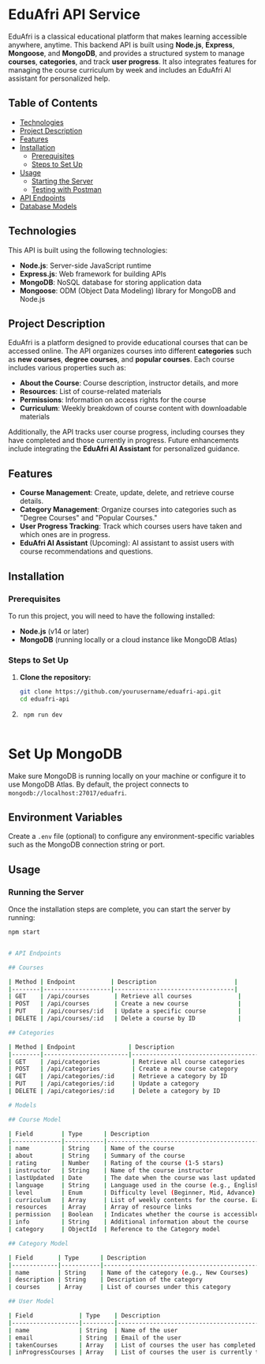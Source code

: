 # EduAfri API Service

EduAfri is a classical educational platform that makes learning accessible anywhere, anytime. This backend API is built using **Node.js**, **Express**, **Mongoose**, and **MongoDB**, and provides a structured system to manage **courses**, **categories**, and track **user progress**. It also integrates features for managing the course curriculum by week and includes an EduAfri AI assistant for personalized help.

## Table of Contents

- [Technologies](#technologies)
- [Project Description](#project-description)
- [Features](#features)
- [Installation](#installation)
  - [Prerequisites](#prerequisites)
  - [Steps to Set Up](#steps-to-set-up)
- [Usage](#usage)
  - [Starting the Server](#starting-the-server)
  - [Testing with Postman](#testing-with-postman)
- [API Endpoints](#api-endpoints)
- [Database Models](#database-models)

## Technologies

This API is built using the following technologies:

- **Node.js**: Server-side JavaScript runtime
- **Express.js**: Web framework for building APIs
- **MongoDB**: NoSQL database for storing application data
- **Mongoose**: ODM (Object Data Modeling) library for MongoDB and Node.js

## Project Description

EduAfri is a platform designed to provide educational courses that can be accessed online. The API organizes courses into different **categories** such as **new courses**, **degree courses**, and **popular courses**. Each course includes various properties such as:

- **About the Course**: Course description, instructor details, and more
- **Resources**: List of course-related materials
- **Permissions**: Information on access rights for the course
- **Curriculum**: Weekly breakdown of course content with downloadable materials

Additionally, the API tracks user course progress, including courses they have completed and those currently in progress. Future enhancements include integrating the **EduAfri AI Assistant** for personalized guidance.

## Features

- **Course Management**: Create, update, delete, and retrieve course details.
- **Category Management**: Organize courses into categories such as "Degree Courses" and "Popular Courses."
- **User Progress Tracking**: Track which courses users have taken and which ones are in progress.
- **EduAfri AI Assistant** (Upcoming): AI assistant to assist users with course recommendations and questions.

## Installation

### Prerequisites

To run this project, you will need to have the following installed:

- **Node.js** (v14 or later)
- **MongoDB** (running locally or a cloud instance like MongoDB Atlas)

### Steps to Set Up

1. **Clone the repository:**

   ```bash
   git clone https://github.com/yourusername/eduafri-api.git
   cd eduafri-api
2. ```bash
    npm run dev
  

# Set Up MongoDB

Make sure MongoDB is running locally on your machine or configure it to use MongoDB Atlas. By default, the project connects to `mongodb://localhost:27017/eduafri`.

## Environment Variables

Create a `.env` file (optional) to configure any environment-specific variables such as the MongoDB connection string or port.

## Usage

### Running the Server

Once the installation steps are complete, you can start the server by running:

```bash
npm start


# API Endpoints

## Courses

| Method | Endpoint          | Description                      |
|--------|-------------------|----------------------------------|
| GET    | /api/courses       | Retrieve all courses             |
| POST   | /api/courses       | Create a new course              |
| PUT    | /api/courses/:id   | Update a specific course         |
| DELETE | /api/courses/:id   | Delete a course by ID            |

## Categories

| Method | Endpoint               | Description                         |
|--------|------------------------|-------------------------------------|
| GET    | /api/categories         | Retrieve all course categories      |
| POST   | /api/categories         | Create a new course category        |
| GET    | /api/categories/:id     | Retrieve a category by ID           |
| PUT    | /api/categories/:id     | Update a category                   |
| DELETE | /api/categories/:id     | Delete a category by ID             |

# Models

## Course Model

| Field        | Type      | Description                                                         |
|--------------|-----------|---------------------------------------------------------------------|
| name         | String    | Name of the course                                                  |
| about        | String    | Summary of the course                                               |
| rating       | Number    | Rating of the course (1-5 stars)                                    |
| instructor   | String    | Name of the course instructor                                       |
| lastUpdated  | Date      | The date when the course was last updated                           |
| language     | String    | Language used in the course (e.g., English)                         |
| level        | Enum      | Difficulty level (Beginner, Mid, Advance)                           |
| curriculum   | Array     | List of weekly contents for the course. Each week has content and a link |
| resources    | Array     | Array of resource links                                             |
| permission   | Boolean   | Indicates whether the course is accessible (true/false)             |
| info         | String    | Additional information about the course                             |
| category     | ObjectId  | Reference to the Category model                                     |

## Category Model

| Field       | Type      | Description                                       |
|-------------|-----------|---------------------------------------------------|
| name        | String    | Name of the category (e.g., New Courses)          |
| description | String    | Description of the category                       |
| courses     | Array     | List of courses under this category               |

## User Model

| Field             | Type    | Description                                        |
|-------------------|---------|----------------------------------------------------|
| name              | String  | Name of the user                                   |
| email             | String  | Email of the user                                  |
| takenCourses      | Array   | List of courses the user has completed             |
| inProgressCourses | Array   | List of courses the user is currently taking       |
